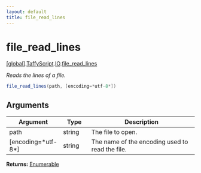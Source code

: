 ```yaml
---
layout: default
title: file_read_lines
---
```


# file_read_lines

[\[global\]]({{site.baseurl}}/docs/).[TaffyScript]({{site.baseurl}}/docs/TaffyScript/).[IO]({{site.baseurl}}/docs/TaffyScript/IO/).[file_read_lines]({{site.baseurl}}/docs/TaffyScript/IO/file_read_lines/)

_Reads the lines of a file._

```cs
file_read_lines(path, [encoding=*utf-8*])
```

## Arguments

<table>
  <col width="15%">
  <col width="15%">
  <thead>
    <tr>
      <th>Argument</th>
      <th>Type</th>
      <th>Description</th>
    </tr>
  </thead>
  <tbody>
    <tr>
      <td>path</td>
      <td>string</td>
      <td>The file to open.</td>
    </tr>
    <tr>
      <td>[encoding=*utf-8*]</td>
      <td>string</td>
      <td>The name of the encoding used to read the file.</td>
    </tr>
  </tbody>
</table>

**Returns:** [Enumerable]({{site.baseurl}}/docs/TaffyScript/Collections/Enumerable)
